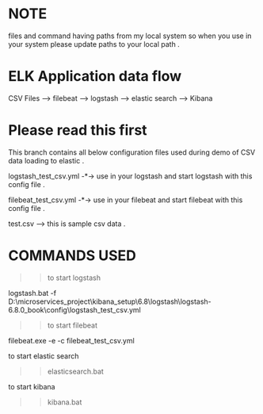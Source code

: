 # NOTE
files and command having paths from my local system so when you use in your system please update paths to your local path .


# ELK Application data flow 

CSV Files --> filebeat --> logstash --> elastic search --> Kibana

# Please read this first 

This branch contains all below configuration files used during demo of CSV data loading to elastic .

logstash_test_csv.yml  -*->  use in your logstash and start logstash with this config file .

filebeat_test_csv.yml   -*-> use in your filebeat and start filebeat with this config file .

test.csv --> this is sample csv data .


#  COMMANDS USED

>> to start logstash

logstash.bat -f D:\microservices_project\kibana_setup\6.8\logstash\logstash-6.8.0_book\config\logstash_test_csv.yml

>> to start filebeat

filebeat.exe -e -c filebeat_test_csv.yml

to start elastic search

>> elasticsearch.bat

to start kibana

>> kibana.bat


